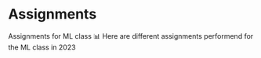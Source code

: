 # Assignments
Assignments for ML class 📊
Here are different assignments performend for the ML class in 2023
